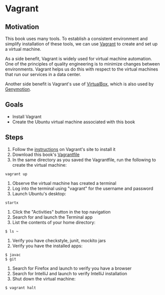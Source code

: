 # Vagrant

## Motivation

This book uses many tools. To establish a consistent environment and simplify installation of these tools, we can use [Vagrant](https://www.vagrantup.com) to create and set up a virtual machine.

As a side benefit, Vagrant is widely used for virtual machine automation. One of the principles of quality engineering is to minimize changes between environments. Vagrant helps us do this with respect to the virtual machines that run our services in a data center.

Another side benefit is Vagrant's use of [VirtualBox](https://www.virtualbox.org/), which is also used by [Genymotion](https://www.genymotion.com).


## Goals

* Install Vagrant
* Create the Ubuntu virtual machine associated with this book


## Steps

1. Follow the [instructions](http://docs.vagrantup.com/v2/getting-started/index.html) on Vagrant's site to install it
1. Download this book's [Vagrantfile](../Vagrantfile)
1. In the same directory as you saved the Vagrantfile, run the following to create the virtual machine:
```
vagrant up
```
1. Observe the virtual machine has created a terminal
1. Log into the terminal using "vagrant" for the username and password
1. Launch Ubuntu's desktop:
```
startx
```
1. Click the "Activities" button in the top navigation
1. Search for and launch the Terminal app
1. List the contents of your home directory:
```
$ ls ~
```
1. Verify you have checkstyle, junit, mockito jars
1. Verify you have the installed apps:
```
$ javac
$ git
```
1. Search for Firefox and launch to verify you have a browser
1. Search for IntelliJ and launch to verify IntelliJ installation
1. Shut down the virtual machine:
```
$ vagrant halt
```





